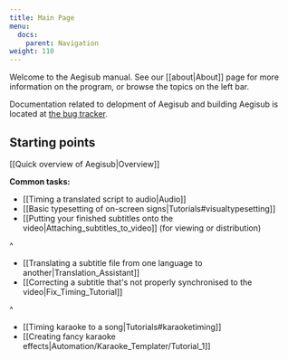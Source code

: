 ```yaml
---
title: Main Page
menu:
  docs:
    parent: Navigation
weight: 110
---
```


Welcome to the Aegisub manual. See our [[about|About]] page for more
information on the program, or browse the topics on the left bar.

Documentation related to delopment of Aegisub and building Aegisub is located
at [the bug tracker](http://devel.aegisub.org).

## Starting points

[[Quick overview of Aegisub|Overview]]

**Common tasks:**

* [[Timing a translated script to audio|Audio]]
* [[Basic typesetting of on-screen signs|Tutorials#visualtypesetting]]
* [[Putting your finished subtitles onto the video|Attaching_subtitles_to_video]] (for viewing or distribution)

^

* [[Translating a subtitle file from one language to another|Translation_Assistant]]
* [[Correcting a subtitle that's not properly synchronised to the video|Fix_Timing_Tutorial]]

^

* [[Timing karaoke to a song|Tutorials#karaoketiming]]
* [[Creating fancy karaoke effects|Automation/Karaoke_Templater/Tutorial_1]]
